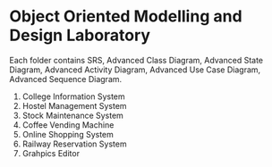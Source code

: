 # Object Oriented Modelling and Design Laboratory  
Each folder contains SRS, Advanced Class Diagram, Advanced State Diagram, Advanced Activity Diagram, Advanced Use Case Diagram, Advanced Sequence Diagram.    
1. College Information System  
2. Hostel Management System  
3. Stock Maintenance System  
4. Coffee Vending Machine  
5. Online Shopping System  
6. Railway Reservation System  
7. Grahpics Editor  

